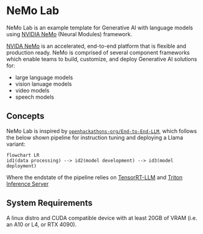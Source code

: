 # NeMo Lab

NeMo Lab is an example template for Generative AI with language models using [NVIDIA NeMo](https://www.nvidia.com/en-us/ai-data-science/products/nemo/) (Neural Modules) framework.

[NVIDA NeMo](https://www.nvidia.com/en-us/ai-data-science/products/nemo/) is an accelerated, end-to-end platform that is flexible and production ready. NeMo is comprised of several component frameworks which enable teams to build, customize, and deploy Generative AI solutions for:

- large language models
- vision lanuage models
- video models
- speech models

## Concepts

NeMo Lab is inspired by [`openhackathons-org/End-to-End-LLM`](https://github.com/openhackathons-org/End-to-End-LLM), which follows the below shown pipeline for instruction tuning and deploying a Llama variant:

```mermaid
flowchart LR
id1(data processing) --> id2(model development) --> id3(model deployment)
```

Where the endstate of the pipeline relies on [TensorRT-LLM](https://github.com/NVIDIA/TensorRT-LLM) and [Triton Inference Server](https://github.com/triton-inference-server/server)

## System Requirements

A linux distro and CUDA compatible device with at least 20GB of VRAM (i.e. an A10 or L4, or RTX 4090).